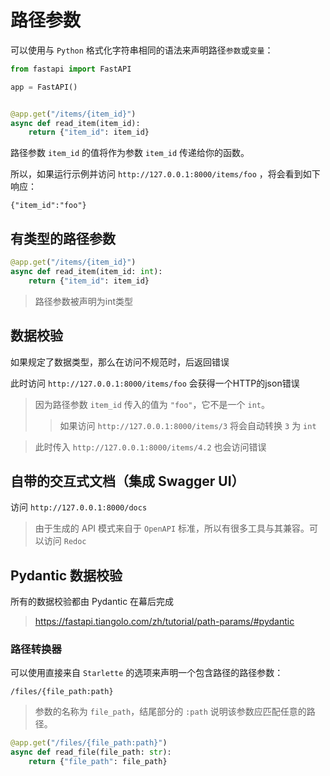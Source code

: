 # 路径参数

可以使用与 `Python` 格式化字符串相同的语法来声明路径`参数`或`变量`：

```python
from fastapi import FastAPI

app = FastAPI()


@app.get("/items/{item_id}")
async def read_item(item_id):
    return {"item_id": item_id}
```

路径参数 `item_id` 的值将作为参数 `item_id` 传递给你的函数。

所以，如果运行示例并访问 `http://127.0.0.1:8000/items/foo` ，将会看到如下响应：

`{"item_id":"foo"}`

## 有类型的路径参数

```python
@app.get("/items/{item_id}")
async def read_item(item_id: int):
    return {"item_id": item_id}
```

> 路径参数被声明为int类型

## 数据校验

如果规定了数据类型，那么在访问不规范时，后返回错误

此时访问 `http://127.0.0.1:8000/items/foo` 会获得一个HTTP的json错误

> 因为路径参数 `item_id` 传入的值为 `"foo"`，它不是一个 `int`。
> > 如果访问 `http://127.0.0.1:8000/items/3` 将会自动转换 `3` 为 `int`


> 此时传入  `http://127.0.0.1:8000/items/4.2` 也会访问错误

## 自带的交互式文档（集成 Swagger UI）

 访问 `http://127.0.0.1:8000/docs`

> 由于生成的 API 模式来自于 `OpenAPI` 标准，所以有很多工具与其兼容。可以访问 `Redoc`

## Pydantic 数据校验

所有的数据校验都由 Pydantic 在幕后完成
> https://fastapi.tiangolo.com/zh/tutorial/path-params/#pydantic

### 路径转换器

可以使用直接来自 `Starlette` 的选项来声明一个包含路径的路径参数：

`/files/{file_path:path}`
> 参数的名称为 `file_path`，结尾部分的 `:path` 说明该参数应匹配任意的路径。

```python
@app.get("/files/{file_path:path}")
async def read_file(file_path: str):
    return {"file_path": file_path}
```